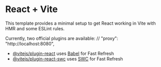 # React + Vite

This template provides a minimal setup to get React working in Vite with HMR and some ESLint rules.

Currently, two official plugins are available:
  // "proxy": "http://localhost:8080",

- [@vitejs/plugin-react](https://github.com/vitejs/vite-plugin-react/blob/main/packages/plugin-react/README.md) uses [Babel](https://babeljs.io/) for Fast Refresh
- [@vitejs/plugin-react-swc](https://github.com/vitejs/vite-plugin-react-swc) uses [SWC](https://swc.rs/) for Fast Refresh
